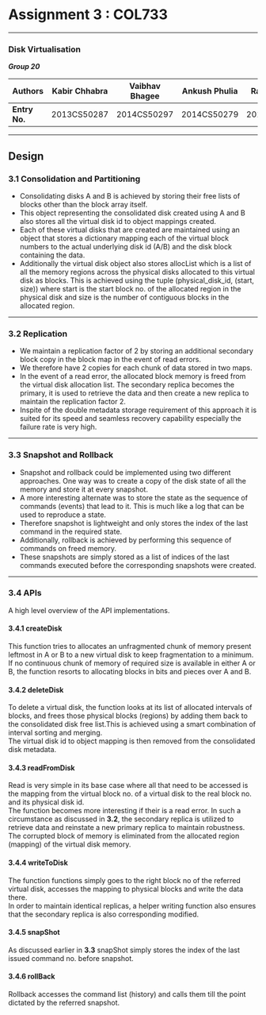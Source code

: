 # Assignment 3 : COL733 
---
### Disk Virtualisation

***Group 20***

Authors | Kabir Chhabra| Vaibhav Bhagee| Ankush Phulia  | Rachit Arora
---|---|---|---|---
**Entry No.**| 2013CS50287| 2014CS50297 | 2014CS50279 | 2014CS50292
---

## Design

### 3.1 Consolidation and Partitioning

* Consolidating disks A and B is achieved by storing their free lists of blocks other than the block array itself.
* This object representing the consolidated disk created using A and B also stores all the virtual disk id to object mappings created.
* Each of these virtual disks that are created are maintained using an object that stores a dictionary mapping each of the virtual block numbers to the actual underlying disk id (A/B) and the disk block containing the data.
* Additionally the virtual disk object also stores allocList which is a list of all the memory regions across the physical disks allocated to this virtual disk as blocks. This is achieved using the tuple (physical_disk_id, (start, size)) where start is the start block no. of the allocated region in the physical disk and size is the number of contiguous blocks in the allocated region.

--- 

### 3.2 Replication
* We maintain a replication factor of 2 by storing an additional secondary block copy in the block map in the event of read errors.
* We therefore have 2 copies for each chunk of data stored in two maps.
* In the event of a read error, the allocated block memory is freed from the virtual disk allocation list. The secondary replica becomes the primary, it is used to retrieve the data and then create a new replica to maintain the replication factor 2.
* Inspite of the double metadata storage requirement of this approach it is suited for its speed and seamless recovery capability especially the failure rate is very high.

---

### 3.3 Snapshot and Rollback
* Snapshot and rollback could be implemented using two different approaches. One way was to create a copy of the disk state of all the memory and store it at every snapshot. 
* A more interesting alternate was to store the state as the sequence of commands (events) that lead to it. This is much like a log that can be used to reproduce a state. 
* Therefore snapshot is lightweight and only stores the index of the last command in the required state.
* Additionally, rollback is achieved by performing this sequence of commands on freed memory.
* These snapshots are simply stored as a list of indices of the last commands executed before the corresponding snapshots were created.

---

### 3.4 APIs

A high level overview of the API implementations.

#### 3.4.1 createDisk
This function tries to allocates an unfragmented chunk of memory present leftmost in A or B to a new virtual disk to keep fragmentation to a minimum.  
If no continuous chunk of memory of required size  is available in either A or B, the function resorts to allocating blocks in bits and pieces over A and B.
#### 3.4.2 deleteDisk
To delete a virtual disk, the function looks at its list of allocated intervals of blocks, and frees those physical blocks (regions) by adding them back to the consolidated disk free list.This is achieved using a smart combination of interval sorting and merging.  
The virtual disk id to object mapping is then removed from the consolidated disk metadata.
#### 3.4.3 readFromDisk
Read is very simple in its base case where all that need to be accessed is the mapping from the virtual block no. of a virtual disk to the real block no. and its physical disk id.  
The function becomes more interesting if their is a read error. In such a circumstance as discussed  in **3.2**, the secondary replica is utilized to retrieve data and reinstate a new primary replica to maintain robustness.
The corrupted block of memory is eliminated from the allocated region (mapping) of the virtual disk memory.
#### 3.4.4 writeToDisk
The function functions simply goes to the right block no of the referred virtual disk, accesses the mapping to physical blocks and write the data there.  
In order to maintain identical replicas, a helper writing function also ensures that the secondary replica is also corresponding modified.
#### 3.4.5 snapShot
As discussed earlier in **3.3** snapShot simply stores the index of the last issued command no. before snapshot.
#### 3.4.6 rollBack
Rollback accesses the command list (history) and calls them till the point dictated by the referred snapshot.
